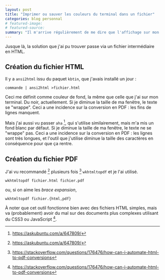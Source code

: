 ```yaml
---
layout: post
title: "Imprimer ou sauver les couleurs du terminal dans un fichier"
categories: blog personnal
# featured-image: 
# featured-source: 
summary: "Il m'arrive régulièrement de me dire que l'affichage sur mon terminal n'est pas si mal, et que j'aimerais bien le sauver en PDF, voire l'imprimer. Avec les couleurs."
---
```

Jusque là, la solution que j'ai pu trouver passe via un fichier intermédiaire en HTML.

## Création du fichier HTML

Il y a `ansi2html` issu du paquet `kbtin`, que j'avais installé un jour :

``` shell
commande | ansi2html >fichier.html
```

Ceci me définit comme couleur de fond, la même que celle que j'ai sur mon terminal.
Du noir, actuellement.
Si je diminue la taille de ma fenêtre, le texte se "wrappe". Ceci a une incidence sur la conversion en PDF : les fins de lignes manquent.

Mais j'ai aussi vu passer `aha` [^1], 
qui s'utilise similairement, 
mais m'a mis un fond blanc par défaut.
Si je diminue la taille de ma fenêtre, le texte ne se "wrappe" pas. Ceci a une incidence sur la conversion en PDF : les lignes sont très longues, et l'outil que j'utilise diminue la taille des caractères en conséquence pour que ça rentre.

## Création du fichier PDF

J'ai vu recommandé [^1] plusieurs fois [^2] `wkhtmltopdf` et je l'ai utilisé.

``` shell
wkhtmltopdf fichier.html fichier.pdf
```
ou, si on aime les *brace expansion*,
``` shell
wkhtmltopdf fichier.{html,pdf}
```

À noter que cet outil fonctionne bien avec des fichiers HTML simples, mais va (probablement) avoir du mal sur des documents plus complexes utilisant du CSS3 ou JavaScript [^2].

[^1]: <https://askubuntu.com/a/647809/> 

[^2]: <https://stackoverflow.com/questions/176476/how-can-i-automate-html-to-pdf-conversions>

